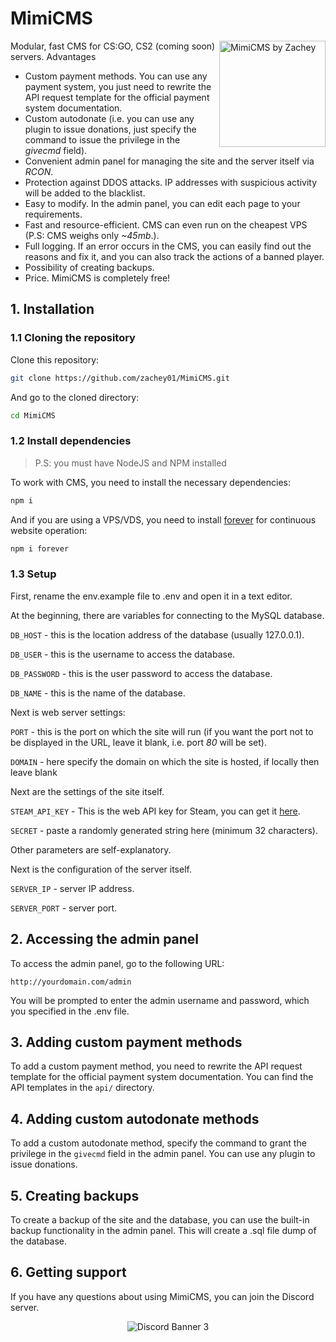 # MimiCMS

<img src="https://media.discordapp.net/attachments/1110890217478557726/1118836804183928922/1.png" align="right"
     alt="MimiCMS by Zachey" width="170" height="170">

Modular, fast CMS for CS:GO, CS2 (coming soon) servers. Advantages

- Custom payment methods. You can use any payment system, you just need to rewrite the API request template for the official payment system documentation.
- Custom autodonate (i.e. you can use any plugin to issue donations, just specify the command to issue the privilege in the _givecmd_ field).
- Convenient admin panel for managing the site and the server itself via _RCON_.
- Protection against DDOS attacks. IP addresses with suspicious activity will be added to the blacklist.
- Easy to modify. In the admin panel, you can edit each page to your requirements.
- Fast and resource-efficient. CMS can even run on the cheapest VPS (P.S: CMS weighs only _~45mb_.).
- Full logging. If an error occurs in the CMS, you can easily find out the reasons and fix it, and you can also track the actions of a banned player.
- Possibility of creating backups.
- Price. MimiCMS is completely free!

## 1. Installation

### 1.1 Cloning the repository

Clone this repository:

```bash
git clone https://github.com/zachey01/MimiCMS.git
```

And go to the cloned directory:

```bash
cd MimiCMS
```

### 1.2 Install dependencies

> P.S: you must have NodeJS and NPM installed

To work with CMS, you need to install the necessary dependencies:

```bash
npm i
```

And if you are using a VPS/VDS, you need to install [forever](https://www.npmjs.com/package/forever) for continuous website operation:

```bash
npm i forever
```

### 1.3 Setup

First, rename the env.example file to .env and open it in a text editor.

At the beginning, there are variables for connecting to the MySQL database.

`DB_HOST` - this is the location address of the database (usually 127.0.0.1).

`DB_USER` - this is the username to access the database.

`DB_PASSWORD` - this is the user password to access the database.

`DB_NAME` - this is the name of the database.

Next is web server settings:

`PORT` - this is the port on which the site will run (if you want the port not to be displayed in the URL, leave it blank, i.e. port _80_ will be set).

`DOMAIN` - here specify the domain on which the site is hosted, if locally then leave blank

Next are the settings of the site itself.

`STEAM_API_KEY` - This is the web API key for Steam, you can get it [here](https://steamcommunity.com/dev/apikey).

`SECRET` - paste a randomly generated string here (minimum 32 characters).

Other parameters are self-explanatory.

Next is the configuration of the server itself.

`SERVER_IP` - server IP address.

`SERVER_PORT` - server port.

## 2. Accessing the admin panel

To access the admin panel, go to the following URL:

```
http://yourdomain.com/admin
```

You will be prompted to enter the admin username and password, which you specified in the .env file.

## 3. Adding custom payment methods

To add a custom payment method, you need to rewrite the API request template for the official payment system documentation. You can find the API templates in the `api/` directory.

## 4. Adding custom autodonate methods

To add a custom autodonate method, specify the command to grant the privilege in the `givecmd` field in the admin panel. You can use any plugin to issue donations.

## 5. Creating backups

To create a backup of the site and the database, you can use the built-in backup functionality in the admin panel. This will create a .sql file dump of the database.

## 6. Getting support

If you have any questions about using MimiCMS, you can join the Discord server.

<center>

![Discord Banner 3](https://discordapp.com/api/guilds/1097866586444017676/widget.png?style=banner3)

</center>
